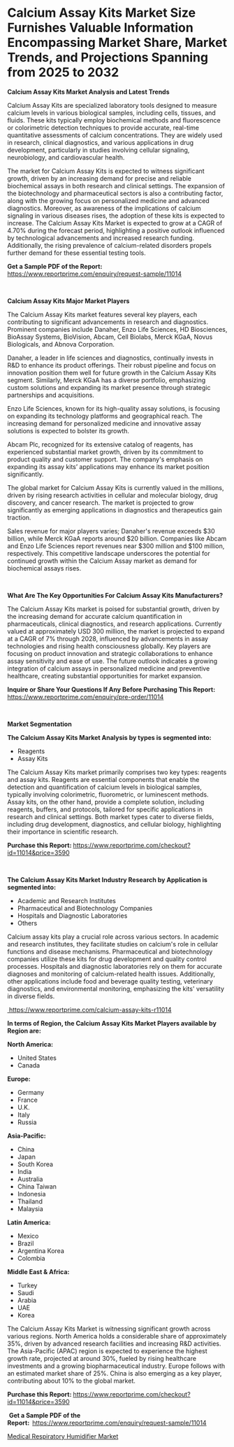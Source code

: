 <p><h1>Calcium Assay Kits Market Size Furnishes Valuable Information Encompassing Market Share, Market Trends, and Projections Spanning from 2025 to 2032</h1></p><p><strong>Calcium Assay Kits Market Analysis and Latest Trends</strong></p>
<p><p>Calcium Assay Kits are specialized laboratory tools designed to measure calcium levels in various biological samples, including cells, tissues, and fluids. These kits typically employ biochemical methods and fluorescence or colorimetric detection techniques to provide accurate, real-time quantitative assessments of calcium concentrations. They are widely used in research, clinical diagnostics, and various applications in drug development, particularly in studies involving cellular signaling, neurobiology, and cardiovascular health.</p><p>The market for Calcium Assay Kits is expected to witness significant growth, driven by an increasing demand for precise and reliable biochemical assays in both research and clinical settings. The expansion of the biotechnology and pharmaceutical sectors is also a contributing factor, along with the growing focus on personalized medicine and advanced diagnostics. Moreover, as awareness of the implications of calcium signaling in various diseases rises, the adoption of these kits is expected to increase. The Calcium Assay Kits Market is expected to grow at a CAGR of 4.70% during the forecast period, highlighting a positive outlook influenced by technological advancements and increased research funding. Additionally, the rising prevalence of calcium-related disorders propels further demand for these essential testing tools.</p></p>
<p><strong>Get a Sample PDF of the Report:&nbsp;</strong> <a href="https://www.reportprime.com/enquiry/request-sample/11014?utm_campaign=3308&utm_medium=2&utm_source=Github&utm_content=ia&utm_term=20032025&utm_id=calcium-assay-kits">https://www.reportprime.com/enquiry/request-sample/11014</a></p>
<p>&nbsp;</p>
<p><strong>Calcium Assay Kits Major Market Players</strong></p>
<p><p>The Calcium Assay Kits market features several key players, each contributing to significant advancements in research and diagnostics. Prominent companies include Danaher, Enzo Life Sciences, HD Biosciences, BioAssay Systems, BioVision, Abcam, Cell Biolabs, Merck KGaA, Novus Biologicals, and Abnova Corporation. </p><p>Danaher, a leader in life sciences and diagnostics, continually invests in R&D to enhance its product offerings. Their robust pipeline and focus on innovation position them well for future growth in the Calcium Assay Kits segment. Similarly, Merck KGaA has a diverse portfolio, emphasizing custom solutions and expanding its market presence through strategic partnerships and acquisitions. </p><p>Enzo Life Sciences, known for its high-quality assay solutions, is focusing on expanding its technology platforms and geographical reach. The increasing demand for personalized medicine and innovative assay solutions is expected to bolster its growth. </p><p>Abcam Plc, recognized for its extensive catalog of reagents, has experienced substantial market growth, driven by its commitment to product quality and customer support. The company's emphasis on expanding its assay kits’ applications may enhance its market position significantly. </p><p>The global market for Calcium Assay Kits is currently valued in the millions, driven by rising research activities in cellular and molecular biology, drug discovery, and cancer research. The market is projected to grow significantly as emerging applications in diagnostics and therapeutics gain traction. </p><p>Sales revenue for major players varies; Danaher's revenue exceeds $30 billion, while Merck KGaA reports around $20 billion. Companies like Abcam and Enzo Life Sciences report revenues near $300 million and $100 million, respectively. This competitive landscape underscores the potential for continued growth within the Calcium Assay market as demand for biochemical assays rises.</p></p>
<p>&nbsp;</p>
<p><strong>What Are The Key Opportunities For Calcium Assay Kits Manufacturers?</strong></p>
<p><p>The Calcium Assay Kits market is poised for substantial growth, driven by the increasing demand for accurate calcium quantification in pharmaceuticals, clinical diagnostics, and research applications. Currently valued at approximately USD 300 million, the market is projected to expand at a CAGR of 7% through 2028, influenced by advancements in assay technologies and rising health consciousness globally. Key players are focusing on product innovation and strategic collaborations to enhance assay sensitivity and ease of use. The future outlook indicates a growing integration of calcium assays in personalized medicine and preventive healthcare, creating substantial opportunities for market expansion.</p></p>
<p><strong>Inquire or Share Your Questions If Any Before Purchasing This Report:</strong> <a href="https://www.reportprime.com/enquiry/pre-order/11014?utm_campaign=3308&utm_medium=2&utm_source=Github&utm_content=ia&utm_term=20032025&utm_id=calcium-assay-kits">https://www.reportprime.com/enquiry/pre-order/11014</a></p>
<p>&nbsp;</p>
<p><strong>Market Segmentation</strong></p>
<p><strong>The Calcium Assay Kits Market Analysis by types is segmented into:</strong></p>
<p><ul><li>Reagents</li><li>Assay Kits</li></ul></p>
<p><p>The Calcium Assay Kits market primarily comprises two key types: reagents and assay kits. Reagents are essential components that enable the detection and quantification of calcium levels in biological samples, typically involving colorimetric, fluorometric, or luminescent methods. Assay kits, on the other hand, provide a complete solution, including reagents, buffers, and protocols, tailored for specific applications in research and clinical settings. Both market types cater to diverse fields, including drug development, diagnostics, and cellular biology, highlighting their importance in scientific research.</p></p>
<p><strong>Purchase this Report:&nbsp;</strong><a href="https://www.reportprime.com/checkout?id=11014&price=3590&utm_campaign=3308&utm_medium=2&utm_source=Github&utm_content=ia&utm_term=20032025&utm_id=calcium-assay-kits">https://www.reportprime.com/checkout?id=11014&price=3590</a></p>
<p>&nbsp;</p>
<p><strong>The Calcium Assay Kits Market Industry Research by Application is segmented into:</strong></p>
<p><ul><li>Academic and Research Institutes</li><li>Pharmaceutical and Biotechnology Companies</li><li>Hospitals and Diagnostic Laboratories</li><li>Others</li></ul></p>
<p><p>Calcium assay kits play a crucial role across various sectors. In academic and research institutes, they facilitate studies on calcium's role in cellular functions and disease mechanisms. Pharmaceutical and biotechnology companies utilize these kits for drug development and quality control processes. Hospitals and diagnostic laboratories rely on them for accurate diagnoses and monitoring of calcium-related health issues. Additionally, other applications include food and beverage quality testing, veterinary diagnostics, and environmental monitoring, emphasizing the kits' versatility in diverse fields.</p></p>
<p><a href="https://www.reportprime.com/calcium-assay-kits-r11014?utm_campaign=3308&utm_medium=2&utm_source=Github&utm_content=ia&utm_term=20032025&utm_id=calcium-assay-kits">&nbsp;https://www.reportprime.com/calcium-assay-kits-r11014</a></p>
<p><strong>In terms of Region, the Calcium Assay Kits Market Players available by Region are:</strong></p>
<p>
    <p> <strong> North America: </strong>
        <ul>
            <li>United States</li>
            <li>Canada</li>
        </ul>
        </p> 
    <p> <strong> Europe: </strong>
        <ul>
            <li>Germany</li>
            <li>France</li>
            <li>U.K.</li>
            <li>Italy</li>
            <li>Russia</li>
        </ul>
        </p> 
    <p> <strong> Asia-Pacific: </strong>
        <ul>
            <li>China</li>
            <li>Japan</li>
            <li>South Korea</li>
            <li>India</li>
            <li>Australia</li>
            <li>China Taiwan</li>
            <li>Indonesia</li>
            <li>Thailand</li>
            <li>Malaysia</li>
        </ul>
        </p> 
    <p> <strong> Latin America: </strong>
        <ul>
            <li>Mexico</li>
            <li>Brazil</li>
            <li>Argentina Korea</li>
            <li>Colombia</li>
        </ul>
        </p> 
    <p> <strong> Middle East & Africa: </strong>
        <ul>
            <li>Turkey</li>
            <li>Saudi</li>
            <li>Arabia</li>
            <li>UAE</li>
            <li>Korea</li>
        </ul>
    </p>
    </p>
<p><p>The Calcium Assay Kits Market is witnessing significant growth across various regions. North America holds a considerable share of approximately 35%, driven by advanced research facilities and increasing R&D activities. The Asia-Pacific (APAC) region is expected to experience the highest growth rate, projected at around 30%, fueled by rising healthcare investments and a growing biopharmaceutical industry. Europe follows with an estimated market share of 25%. China is also emerging as a key player, contributing about 10% to the global market.</p></p>
<p><strong>Purchase this Report: </strong><a href="https://www.reportprime.com/checkout?id=11014&price=3590&utm_campaign=3308&utm_medium=2&utm_source=Github&utm_content=ia&utm_term=20032025&utm_id=calcium-assay-kits">https://www.reportprime.com/checkout?id=11014&price=3590</a></p>
<p>&nbsp;<strong>Get a Sample PDF of the Report:&nbsp;&nbsp;</strong><a href="https://www.reportprime.com/enquiry/request-sample/11014?utm_campaign=3308&utm_medium=2&utm_source=Github&utm_content=ia&utm_term=20032025&utm_id=calcium-assay-kits">https://www.reportprime.com/enquiry/request-sample/11014</a></p>
<p><strong></strong></p>
<p><p><a href="https://github.com/wynonachirei9/Market-Research-Report-List-1/blob/main/medical-respiratory-humidifier-market.md?utm_campaign=3308&utm_medium=2&utm_source=Github&utm_content=ia&utm_term=20032025&utm_id=calcium-assay-kits">Medical Respiratory Humidifier Market</a></p></p>